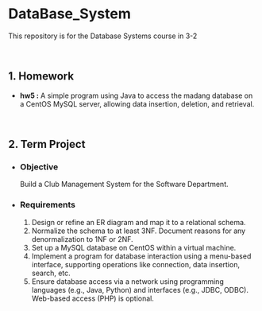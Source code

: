 # DataBase_System
This repository is for the Database Systems course in 3-2

<br>

## 1. Homework
- **hw5 :** A simple program using Java to access the madang database on a CentOS MySQL server, allowing data insertion, deletion, and retrieval.

<br>

## 2. Term Project
- ### Objective
    Build a Club Management System for the Software Department.
- ### Requirements
  1. Design or refine an ER diagram and map it to a relational schema.
  2. Normalize the schema to at least 3NF. Document reasons for any denormalization to 1NF or 2NF.
  3. Set up a MySQL database on CentOS within a virtual machine.
  4. Implement a program for database interaction using a menu-based interface, supporting operations like connection, data insertion, search, etc.
  5. Ensure database access via a network using programming languages (e.g., Java, Python) and interfaces (e.g., JDBC, ODBC). Web-based access (PHP) is optional.
